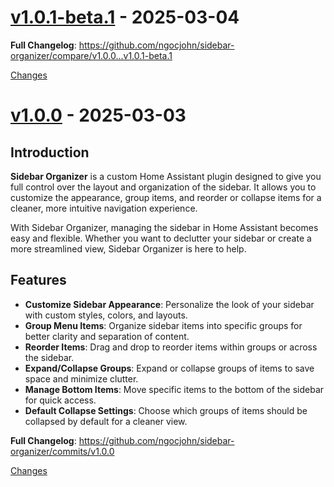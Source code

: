 <a id="v1.0.1-beta.1"></a>
# [v1.0.1-beta.1](https://github.com/ngocjohn/sidebar-organizer/releases/tag/v1.0.1-beta.1) - 2025-03-04

<!-- Release notes generated using configuration in .github/release.yml at v1.0.1-beta.1 -->



**Full Changelog**: https://github.com/ngocjohn/sidebar-organizer/compare/v1.0.0...v1.0.1-beta.1

[Changes][v1.0.1-beta.1]


<a id="v1.0.0"></a>
# [v1.0.0](https://github.com/ngocjohn/sidebar-organizer/releases/tag/v1.0.0) - 2025-03-03

<!-- Release notes generated using configuration in .github/release.yml at v1.0.0 -->

## Introduction

**Sidebar Organizer** is a custom Home Assistant plugin designed to give you full control over the layout and organization of the sidebar. It allows you to customize the appearance, group items, and reorder or collapse items for a cleaner, more intuitive navigation experience.

With Sidebar Organizer, managing the sidebar in Home Assistant becomes easy and flexible. Whether you want to declutter your sidebar or create a more streamlined view, Sidebar Organizer is here to help.

## Features

- **Customize Sidebar Appearance**: Personalize the look of your sidebar with custom styles, colors, and layouts.
- **Group Menu Items**: Organize sidebar items into specific groups for better clarity and separation of content.
- **Reorder Items**: Drag and drop to reorder items within groups or across the sidebar.
- **Expand/Collapse Groups**: Expand or collapse groups of items to save space and minimize clutter.
- **Manage Bottom Items**: Move specific items to the bottom of the sidebar for quick access.
- **Default Collapse Settings**: Choose which groups of items should be collapsed by default for a cleaner view.

**Full Changelog**: https://github.com/ngocjohn/sidebar-organizer/commits/v1.0.0

[Changes][v1.0.0]


[v1.0.1-beta.1]: https://github.com/ngocjohn/sidebar-organizer/compare/v1.0.0...v1.0.1-beta.1
[v1.0.0]: https://github.com/ngocjohn/sidebar-organizer/tree/v1.0.0

<!-- Generated by https://github.com/rhysd/changelog-from-release v3.9.0 -->
